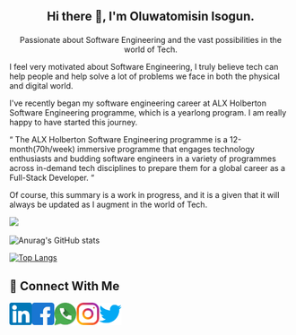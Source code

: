 ## <p align="center"> Hi there 👋, I'm Oluwatomisin Isogun. </p>

<p align="center">
Passionate about Software Engineering and the vast possibilities in the world of Tech.
</p>

I feel very motivated about Software Engineering, I truly believe tech can help people and help solve a lot of problems we face in both the physical and digital world.

I've recently began my software engineering career at ALX Holberton Software Engineering programme, which is a yearlong program. I am really happy to have started this journey.

“ The ALX Holberton Software Engineering programme is a 12-month(70h/week) immersive programme that engages technology enthusiasts and budding software engineers in a variety of programmes across in-demand tech disciplines to prepare them for a global career as a Full-Stack Developer. “

Of course, this summary is a work in progress, and it is a given that it will always be updated as I augment in the world of Tech.

![](https://komarev.com/ghpvc/?username=TosinISOGUN)

![Anurag's GitHub stats](https://github-readme-stats.vercel.app/api?username=TosinISOGUN&show_icons=true&theme=dark)

[![Top Langs](https://github-readme-stats.vercel.app/api/top-langs/?username=TosinISOGUN&layout=compact)](https://github.com/TosinISOGUN/github-readme-stats)

## 🤝 Connect With Me
<a href="https://www.linkedin.com/in/oluwatomisin-isogun-1b766823b/"><img align="left" src="https://raw.githubusercontent.com/TosinISOGUN/TosinISOGUN/main/linkedin.png" alt="Tosin ISOGUN | LinkedIn" width="40px"/></a>
<a href="https://m.facebook.com/tosintokunbo.isogun/"><img align="left" src="https://raw.githubusercontent.com/TosinISOGUN/TosinISOGUN/main/facebook.svg" alt="Tosin ISOGUN | Facebook" width="40px"/></a>
<a href="https://wa.link/nxtuti/"><img align="left" src="https://raw.githubusercontent.com/TosinISOGUN/TosinISOGUN/main/whatsapp2.png" alt="Tosin ISOGUN | WhatsApp" width="40px"/></a>
<a href="https://www.instagram.com/oluwatomisinisogun/"><img align="left" src="https://raw.githubusercontent.com/TosinISOGUN/TosinISOGUN/main/instagram.svg" alt="Tosin ISOGUN | Instagram" width="40px"/></a>
<a href="https://mobile.twitter.com/tomson172/"><img align="left" src="https://raw.githubusercontent.com/TosinISOGUN/TosinISOGUN/main/twitter.svg" alt="Tosin ISOGUN | Twitter" width="40px"/></a>

<!--
### <p align="center"> ![Coding](https://camo.githubusercontent.com/6980a08cbf1de9fd8a7ef3c1c7f8b9c3cf6ceac8ff87fd2b6aaf114b7050c133/68747470733a2f2f63646e2e6472696262626c652e636f6d2f75736572732f313136323037372f73637265656e73686f74732f353430333931382f666f6375732d616e696d6174696f6e2e676966) </p>

<a href="https://mobile.twitter.com/tomson172/"><img align="left" src="https://raw.githubusercontent.com/TosinISOGUN/TosinISOGUN/main/linkedin.png" alt="Tosin ISOGUN | LinkedIn" width="25px"/></a>

**TosinISOGUN/TosinISOGUN** is a ✨ _special_ ✨ repository because its `README.md` (this file) appears on your GitHub profile.

Here are some ideas to get you started:

- 🔭 I’m currently working on ...
- 🌱 I’m currently learning ...
- 👯 I’m looking to collaborate on ...
- 🤔 I’m looking for help with ...
- 💬 Ask me about ...
- 📫 How to reach me: ...
- 😄 Pronouns: ...
- ⚡ Fun fact: ...
-->

